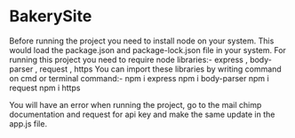 # BakerySite


Before running the project you need to install node on your system.
This would load the package.json and package-lock.json file in your system.
For running this project you need to require node libraries:-
express , body-parser , request , https 
You can import these libraries by writing command on cmd or terminal
command:- npm i express
npm i body-parser
npm i request
npm i https

You will have an error when running the project, go to the mail chimp documentation and request for api key and make the same update in the app.js file.
